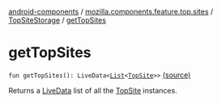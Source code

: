 [android-components](../../index.md) / [mozilla.components.feature.top.sites](../index.md) / [TopSiteStorage](index.md) / [getTopSites](./get-top-sites.md)

# getTopSites

`fun getTopSites(): LiveData<`[`List`](https://kotlinlang.org/api/latest/jvm/stdlib/kotlin.collections/-list/index.html)`<`[`TopSite`](../-top-site/index.md)`>>` [(source)](https://github.com/mozilla-mobile/android-components/blob/master/components/feature/top-sites/src/main/java/mozilla/components/feature/top/sites/TopSiteStorage.kt#L45)

Returns a [LiveData](#) list of all the [TopSite](../-top-site/index.md) instances.

